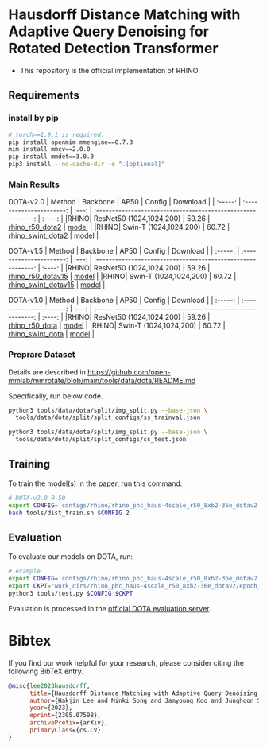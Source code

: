# Hausdorff Distance Matching with Adaptive Query Denoising for Rotated Detection Transformer

- This repository is the official implementation of RHINO.

## Requirements

### install by pip
```bash
# torch>=1.9.1 is required.
pip install openmim mmengine==0.7.3
mim install mmcv==2.0.0
pip install mmdet==3.0.0
pip3 install --no-cache-dir -e ".[optional]"
```


### Main Results
DOTA-v2.0
| Method |         Backbone         | AP50  |                            Config                          | Download |
| :-----: | :----------------------: | :---: | :----------------------------------------------------------: |  :----: |
|RHINO| ResNet50 (1024,1024,200) | 59.26 |    [rhino_r50_dota2](configs/rhino/rhino_phc_haus-4scale_r50_8xb2-36e_dotav2.py)      |  [model]() |
|RHINO| Swin-T (1024,1024,200) | 60.72 |     [rhino_swint_dota2](configs/rhino/rhino_phc_haus-4scale_swint_8xb2-36e_dotav2.py)      | [model]() |

DOTA-v1.5
| Method |         Backbone         | AP50  |                            Config                          | Download |
| :-----: | :----------------------: | :---: | :----------------------------------------------------------: |  :----: |
|RHINO| ResNet50 (1024,1024,200) | 59.26 |    [rhino_r50_dotav15](configs/rhino/rhino_phc_haus-4scale_r50_8xb2-36e_dotav15.py)      |  [model]() |
|RHINO| Swin-T (1024,1024,200) | 60.72 |     [rhino_swint_dotav15](configs/rhino/rhino_phc_haus-4scale_swint_8xb2-36e_dotav15.py)      | [model]() |

DOTA-v1.0
| Method |         Backbone         | AP50  |                            Config                          | Download |
| :-----: | :----------------------: | :---: | :----------------------------------------------------------: |  :----: |
|RHINO| ResNet50 (1024,1024,200) | 59.26 |    [rhino_r50_dota](configs/rhino/rhino_phc_haus-4scale_r50_8xb2-36e_dota.py)      |  [model]() |
|RHINO| Swin-T (1024,1024,200) | 60.72 |     [rhino_swint_dota](configs/rhino/rhino_phc_haus-4scale_swint_8xb2-36e_dota.py)      | [model]() |




### Preprare Dataset
Details are described in https://github.com/open-mmlab/mmrotate/blob/main/tools/data/dota/README.md

Specifically, run below code.

```bash
python3 tools/data/dota/split/img_split.py --base-json \
  tools/data/dota/split/split_configs/ss_trainval.json

python3 tools/data/dota/split/img_split.py --base-json \
  tools/data/dota/split/split_configs/ss_test.json
```


## Training

To train the model(s) in the paper, run this command:

```bash
# DOTA-v2.0 R-50
export CONFIG='configs/rhino/rhino_phc_haus-4scale_r50_8xb2-36e_dotav2.py'
bash tools/dist_train.sh $CONFIG 2
```

## Evaluation

To evaluate our models on DOTA, run:

```bash
# example
export CONFIG='configs/rhino/rhino_phc_haus-4scale_r50_8xb2-36e_dotav2.py'
export CKPT='work_dirs/rhino_phc_haus-4scale_r50_8xb2-36e_dotav2/epoch_36.pth'
python3 tools/test.py $CONFIG $CKPT
```
Evaluation is processed in the [official DOTA evaluation server](https://captain-whu.github.io/DOTA/evaluation.html).



# Bibtex
If you find our work helpful for your research, please consider citing the following BibTeX entry.
```bibtex
@misc{lee2023hausdorff,
      title={Hausdorff Distance Matching with Adaptive Query Denoising for Rotated Detection Transformer},
      author={Hakjin Lee and Minki Song and Jamyoung Koo and Junghoon Seo},
      year={2023},
      eprint={2305.07598},
      archivePrefix={arXiv},
      primaryClass={cs.CV}
}
```
